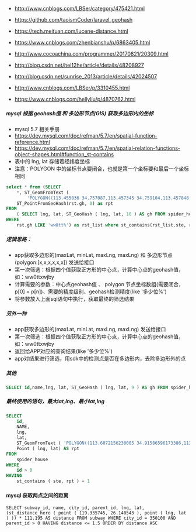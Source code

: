 - http://www.cnblogs.com/LBSer/category/475421.html
- https://github.com/taoismCoder/laravel_geohash
- https://tech.meituan.com/lucene-distance.html
- https://www.cnblogs.com/zhenbianshu/p/6863405.html
- http://www.cocoachina.com/programmer/20170821/20309.html
- http://blog.csdn.net/hel12he/article/details/48208927

- http://blog.csdn.net/sunrise_2013/article/details/42024507
- http://www.cnblogs.com/LBSer/p/3310455.html
- https://www.cnblogs.com/hellyliu/p/4870762.html

##### mysql 根据 geohash值 和 多边形节点(GIS) 获取多边形内的坐标
- mysql 5.7 相关手册 
- https://dev.mysql.com/doc/refman/5.7/en/spatial-function-reference.html
- https://dev.mysql.com/doc/refman/5.7/en/spatial-relation-functions-object-shapes.html#function_st-contains
- 表中的 lng, lat 存储着经纬度坐标
- 注意：POLYGON 中的坐标节点要闭合，也就是第一个坐标要和最后一个坐标相同
```sql
select * from (SELECT
	*, ST_GeomFromText (
		'POLYGON((113.455836 34.757087,113.457345 34.759104,113.457848 34.764027,113.443403 34.765865,113.455836 34.757087))') as ste,
	ST_PointFromGeoHash(rst.gh, 0) as rpt
FROM
	( SELECT lng, lat, ST_GeoHash ( lng, lat, 10 ) AS gh FROM spider_house ) AS rst 
WHERE
	rst.gh LIKE 'ww0tt%') as rst_list where st_contains(rst_list.ste, rst_list.rpt) = 1
```
##### 逻辑思路：
- app获取多边形的(maxLat, minLat, maxLng, maxLng) 和 多边形节点(polygon:[x,x,x,x,x,x]) 发送给接口
- 第一次筛选：根据四个值获取正方形的中心点，计算中心点的geohash值，如：ww0ttxwjby
- 计算需要的参数：中心点geohash值 、 polygon 节点坐标数组(需要闭合，p[0] = p[n])、需要的精度级别、geohash检测精度(like '多少位%')
- 将参数放入上面sql语句中执行，获取最终的筛选结果

##### 另外一种
- app获取多边形的(maxLat, minLat, maxLng, maxLng) 发送给接口
- 第一次筛选：根据四个值获取正方形的中心点，计算中心点的geohash值，如：ww0ttxwjby
- 返回给APP对应的查询结果(like '多少位%')
- app对结果进行筛选，用sdk中的检测点是否在多边形内，去除多边形外的点

##### 其他
```sql
SELECT id,name,lng, lat, ST_GeoHash ( lng, lat, 9 ) AS gh FROM spider_house where id > 0 HAVING gh like 'ww0t%'
```
##### 最终使用的语句，最大lat,lng、最小lat,lng
```sql
SELECT
	id,
	NAME,
	lng,
	lat,
	ST_GeomFromText ( 'POLYGON((113.6072156230005 34.91586596173386,113.6072156230005 34.88135338391958,113.629493599648 34.88135338391958,113.629493599648 34.91586596173386,113.6072156230005 34.91586596173386))' ) AS ste,
	Point ( lng, lat) AS rpt 
FROM
	spider_house 
WHERE
	id > 0 
HAVING
	st_contains ( ste, rpt ) = 1
```

#### mysql 获取两点之间的距离
```
SELECT subway_id, name, city_id, parent_id, lng, lat, (st_distance_here ( point ( 119.335745, 26.148543 ), point ( lng, lat ) )) * 111.195 AS distance FROM subway WHERE city_id = 350100 AND parent_id > 0 HAVING distance <= 1.5 ORDER BY distance ASC
```

